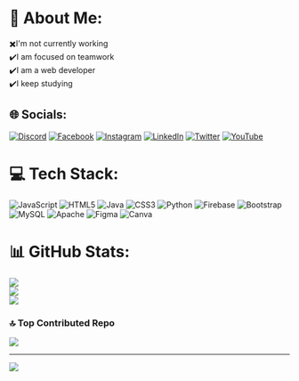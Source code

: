 # 💫 About Me:
✖️I'm not currently working<br>✔️I am focused on teamwork<br>✔️I am a web developer<br>✔️I keep studying


## 🌐 Socials:
[![Discord](https://img.shields.io/badge/Discord-%237289DA.svg?logo=discord&logoColor=white)](https://discord.gg/https://discord.gg/66Gr2VFTTJ) [![Facebook](https://img.shields.io/badge/Facebook-%231877F2.svg?logo=Facebook&logoColor=white)](https://facebook.com/FaridRa123) [![Instagram](https://img.shields.io/badge/Instagram-%23E4405F.svg?logo=Instagram&logoColor=white)](https://instagram.com/_faridra_) [![LinkedIn](https://img.shields.io/badge/LinkedIn-%230077B5.svg?logo=linkedin&logoColor=white)](https://linkedin.com/in/ramirez-arancibia-farid-169a7b276) [![Twitter](https://img.shields.io/badge/Twitter-%231DA1F2.svg?logo=Twitter&logoColor=white)](https://twitter.com/FaridRamirezA) [![YouTube](https://img.shields.io/badge/YouTube-%23FF0000.svg?logo=YouTube&logoColor=white)](https://youtube.com/@RamirezArancibiaFarid) 

# 💻 Tech Stack:
![JavaScript](https://img.shields.io/badge/javascript-%23323330.svg?style=for-the-badge&logo=javascript&logoColor=%23F7DF1E) ![HTML5](https://img.shields.io/badge/html5-%23E34F26.svg?style=for-the-badge&logo=html5&logoColor=white) ![Java](https://img.shields.io/badge/java-%23ED8B00.svg?style=for-the-badge&logo=java&logoColor=white) ![CSS3](https://img.shields.io/badge/css3-%231572B6.svg?style=for-the-badge&logo=css3&logoColor=white) ![Python](https://img.shields.io/badge/python-3670A0?style=for-the-badge&logo=python&logoColor=ffdd54) ![Firebase](https://img.shields.io/badge/firebase-%23039BE5.svg?style=for-the-badge&logo=firebase) ![Bootstrap](https://img.shields.io/badge/bootstrap-%23563D7C.svg?style=for-the-badge&logo=bootstrap&logoColor=white) ![MySQL](https://img.shields.io/badge/mysql-%2300f.svg?style=for-the-badge&logo=mysql&logoColor=white) ![Apache](https://img.shields.io/badge/apache-%23D42029.svg?style=for-the-badge&logo=apache&logoColor=white) 	![Figma](https://img.shields.io/badge/figma-%23F24E1E.svg?style=for-the-badge&logo=figma&logoColor=white) ![Canva](https://img.shields.io/badge/Canva-%2300C4CC.svg?style=for-the-badge&logo=Canva&logoColor=white)
# 📊 GitHub Stats:
![](https://github-readme-stats.vercel.app/api?username=Farid324&theme=radical&hide_border=false&include_all_commits=true&count_private=false)<br/>
![](https://github-readme-streak-stats.herokuapp.com/?user=Farid324&theme=radical&hide_border=false)<br/>
![](https://github-readme-stats.vercel.app/api/top-langs/?username=Farid324&theme=radical&hide_border=false&include_all_commits=true&count_private=false&layout=compact)

### 🔝 Top Contributed Repo
![](https://github-contributor-stats.vercel.app/api?username=Farid324&limit=5&theme=alduin&combine_all_yearly_contributions=true)

---
[![](https://visitcount.itsvg.in/api?id=Farid324&icon=1&color=1)](https://visitcount.itsvg.in)

<!-- Proudly created with GPRM ( https://gprm.itsvg.in ) -->
